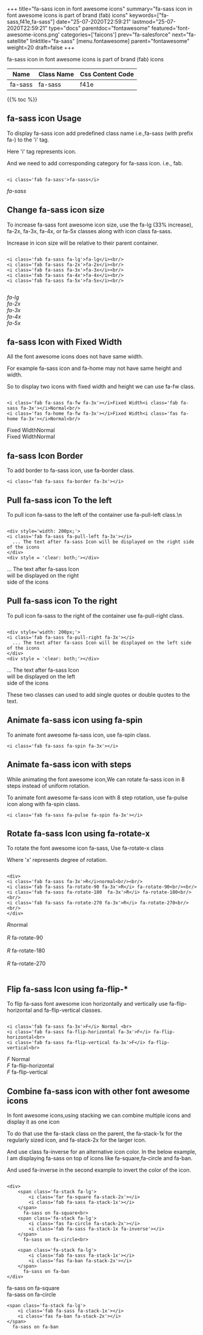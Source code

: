 +++
title="fa-sass icon in font awesome icons"
summary="fa-sass icon in font awesome icons is part of brand (fab) icons"
keywords=["fa-sass,f41e,fa-sass"]
date="25-07-2020T22:59:21"
lastmod="25-07-2020T22:59:21"
type="docs"
parentdoc="fontawesome"
featured='font-awesome-icons.png'
categories=['faicons']
prev="fa-salesforce"
next="fa-satellite"
linktitle="fa-sass"
[menu.fontawesome]
parent="fontawesome"
weight=20
draft=false
+++


fa-sass icon in font awesome icons is part of brand (fab) icons

<div class='table-responsive'><table class='table'><thead><tr><th>Name</th><th>Class Name</th><th>Css Content Code</th></tr></thead><tbody><tr><td>fa-sass</td><td>fa-sass</td><td>f41e</td></tr></tbody></table></div>


{{% toc %}}


## fa-sass icon Usage

To display fa-sass icon add predefined class name i.e.,fa-sass (with prefix fa-) to the 'i' tag.

Here 'i' tag represents icon.

And we need to add corresponding category for fa-sass icon. i.e., fab.


```

<i class='fab fa-sass'>fa-sass</i>
```

<i class='fab fa-sass'>fa-sass</i>




## Change fa-sass icon size
To increase fa-sass font awesome icon size, use the fa-lg (33% increase), fa-2x, fa-3x, fa-4x, or fa-5x classes along with icon class fa-sass.

Increase in icon size will be relative to their parent container. 

```

<i class='fab fa-sass fa-lg'>fa-lg</i><br/>
<i class='fab fa-sass fa-2x'>fa-2x</i><br/>
<i class='fab fa-sass fa-3x'>fa-3x</i><br/>
<i class='fab fa-sass fa-4x'>fa-4x</i><br/>
<i class='fab fa-sass fa-5x'>fa-5x</i><br/>
            
```

<i class='fab fa-sass fa-lg'>fa-lg</i><br/>
<i class='fab fa-sass fa-2x'>fa-2x</i><br/>
<i class='fab fa-sass fa-3x'>fa-3x</i><br/>
<i class='fab fa-sass fa-4x'>fa-4x</i><br/>
<i class='fab fa-sass fa-5x'>fa-5x</i><br/>
            



## fa-sass Icon with Fixed Width 

All the font awesome icons does not have same width.

For example fa-sass icon and fa-home may not have same height and width.

So to display two icons with fixed width and height we can use fa-fw class.


```

<i class='fab fa-sass fa-fw fa-3x'></i>Fixed Width<i class='fab fa-sass fa-3x'></i>Normal<br/>
<i class='fas fa-home fa-fw fa-3x'></i>Fixed Width<i class='fas fa-home fa-3x'></i>Normal<br/>
```

<i class='fab fa-sass fa-fw fa-3x'></i>Fixed Width<i class='fab fa-sass fa-3x'></i>Normal<br/>
<i class='fas fa-home fa-fw fa-3x'></i>Fixed Width<i class='fas fa-home fa-3x'></i>Normal<br/>



## fa-sass Icon Border 

To add border to fa-sass icon, use fa-border class.


```
<i class='fab fa-sass fa-border fa-3x'></i>

```
<i class='fab fa-sass fa-border fa-3x'></i>





## Pull fa-sass icon To the left

To pull icon fa-sass to the left of the container use fa-pull-left class.\n

```

<div style='width: 200px;'>
<i class='fab fa-sass fa-pull-left fa-3x'></i>
  ... The text after fa-sass Icon will be displayed on the right side of the icons
</div>
<div style = 'clear: both;'></div>
```

<div style='width: 200px;'>
<i class='fab fa-sass fa-pull-left fa-3x'></i>
  ... The text after fa-sass Icon will be displayed on the right side of the icons
</div>
<div style = 'clear: both;'></div>




## Pull fa-sass icon To the right
To pull icon fa-sass to the right of the container use fa-pull-right class.

```

<div style='width: 200px;'>
<i class='fab fa-sass fa-pull-right fa-3x'></i>
  ... The text after fa-sass Icon will be displayed on the left side of the icons
</div>
<div style = 'clear: both;'></div>
```

<div style='width: 200px;'>
<i class='fab fa-sass fa-pull-right fa-3x'></i>
  ... The text after fa-sass Icon will be displayed on the left side of the icons
</div>
<div style = 'clear: both;'></div>

These two classes can used to add single quotes or double quotes to the text.


## Animate fa-sass icon using fa-spin
To animate font awesome fa-sass icon, use fa-spin class.

```
<i class='fab fa-sass fa-spin fa-3x'></i>
```
<i class='fab fa-sass fa-spin fa-3x'></i>




## Animate fa-sass icon with steps
While animating the font awesome icon,We can rotate fa-sass icon in 8 steps instead of uniform rotation.

To animate font awesome fa-sass icon with 8 step rotation, use fa-pulse icon along with fa-spin class.


```
<i class='fab fa-sass fa-pulse fa-spin fa-3x'></i>

```
<i class='fab fa-sass fa-pulse fa-spin fa-3x'></i>





## Rotate fa-sass Icon using fa-rotate-x
To rotate the font awesome icon fa-sass, Use fa-rotate-x class

Where 'x' represents degree of rotation.


```

<div>
<i class='fab fa-sass fa-3x'>R</i>normal<br/><br/>
<i class='fab fa-sass fa-rotate-90 fa-3x'>R</i> fa-rotate-90<br/><br/> 
<i class='fab fa-sass fa-rotate-180  fa-3x'>R</i> fa-rotate-180<br/><br/> 
<i class='fab fa-sass fa-rotate-270 fa-3x'>R</i> fa-rotate-270<br/><br/>
</div>
```

<div>
<i class='fab fa-sass fa-3x'>R</i>normal<br/><br/>
<i class='fab fa-sass fa-rotate-90 fa-3x'>R</i> fa-rotate-90<br/><br/> 
<i class='fab fa-sass fa-rotate-180  fa-3x'>R</i> fa-rotate-180<br/><br/> 
<i class='fab fa-sass fa-rotate-270 fa-3x'>R</i> fa-rotate-270<br/><br/>
</div>




## Flip fa-sass Icon using fa-flip-*
To flip fa-sass font awesome icon horizontally and vertically use fa-flip-horizontal and fa-flip-vertical classes. 

```

<i class='fab fa-sass fa-3x'>F</i> Normal <br>
<i class='fab fa-sass fa-flip-horizontal fa-3x'>F</i> fa-flip-horizontal<br>
<i class='fab fa-sass fa-flip-vertical fa-3x'>F</i> fa-flip-vertical<br>
```

<i class='fab fa-sass fa-3x'>F</i> Normal <br>
<i class='fab fa-sass fa-flip-horizontal fa-3x'>F</i> fa-flip-horizontal<br>
<i class='fab fa-sass fa-flip-vertical fa-3x'>F</i> fa-flip-vertical<br>




## Combine fa-sass icon with other font awesome icons
In font awesome icons,using stacking we can combine multiple icons and display it as one icon 

To do that use the fa-stack class on the parent, the fa-stack-1x for the regularly sized icon, and fa-stack-2x for the larger icon.

And use class fa-inverse for an alternative icon color. 
In the below example, I am displaying fa-sass on top of icons like fa-square,fa-circle and fa-ban.

And used fa-inverse in the second example to invert the color of the icon.

```

<div>
    <span class='fa-stack fa-lg'>
        <i class='far fa-square fa-stack-2x'></i>
        <i class='fab fa-sass fa-stack-1x'></i>
    </span>
      fa-sass on fa-square<br>
    <span class='fa-stack fa-lg'>
        <i class='fas fa-circle fa-stack-2x'></i>
        <i class='fab fa-sass fa-stack-1x fa-inverse'></i>
    </span>
      fa-sass on fa-circle<br>

    <span class='fa-stack fa-lg'>
        <i class='fab fa-sass fa-stack-1x'></i>
        <i class='fas fa-ban fa-stack-2x'></i>
    </span>
      fa-sass on fa-ban
</div>
```

<div>
    <span class='fa-stack fa-lg'>
        <i class='far fa-square fa-stack-2x'></i>
        <i class='fab fa-sass fa-stack-1x'></i>
    </span>
      fa-sass on fa-square<br>
    <span class='fa-stack fa-lg'>
        <i class='fas fa-circle fa-stack-2x'></i>
        <i class='fab fa-sass fa-stack-1x fa-inverse'></i>
    </span>
      fa-sass on fa-circle<br>

    <span class='fa-stack fa-lg'>
        <i class='fab fa-sass fa-stack-1x'></i>
        <i class='fas fa-ban fa-stack-2x'></i>
    </span>
      fa-sass on fa-ban
</div>






